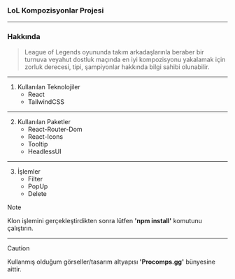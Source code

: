 ### **LoL Kompozisyonlar Projesi**
-------
### **Hakkında**
  > League of Legends oyununda takım arkadaşlarınla beraber bir turnuva veyahut dostluk maçında en iyi kompozisyonu yakalamak için zorluk derecesi, tipi, şampiyonlar hakkında bilgi sahibi olunabilir.
-------
1. Kullanılan Teknolojiler
   - React
   - TailwindCSS
-----
2. Kullanılan Paketler
   - React-Router-Dom
   - React-Icons
   - Tooltip
   - HeadlessUI
----
3. İşlemler
   - Filter
   - PopUp
   - Delete
  
> [!NOTE]
> Klon işlemini gerçekleştirdikten sonra lütfen **'npm install'** komutunu çalıştırın.
 
--------

> [!CAUTION]
> Kullanmış olduğum görseller/tasarım altyapısı **'Procomps.gg'** bünyesine aittir.
